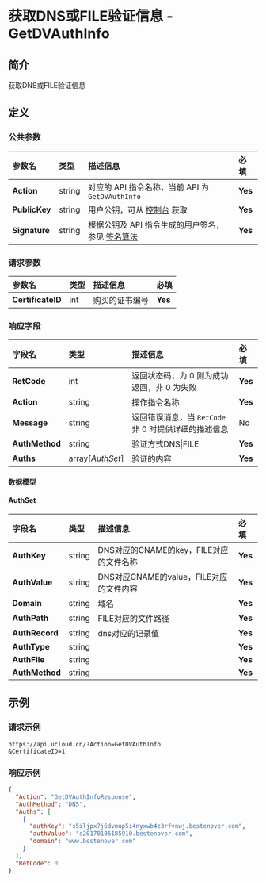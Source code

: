 # 获取DNS或FILE验证信息 - GetDVAuthInfo

## 简介

获取DNS或FILE验证信息









## 定义

### 公共参数

| 参数名 | 类型 | 描述信息 | 必填 |
|:---|:---|:---|:---|
| **Action**     | string  | 对应的 API 指令名称，当前 API 为 `GetDVAuthInfo`                        | **Yes** |
| **PublicKey**  | string  | 用户公钥，可从 [控制台](https://console.ucloud.cn/uapi/apikey) 获取                                             | **Yes** |
| **Signature**  | string  | 根据公钥及 API 指令生成的用户签名，参见 [签名算法](api/summary/signature.md)  | **Yes** |

### 请求参数

| 参数名 | 类型 | 描述信息 | 必填 |
|:---|:---|:---|:---|
| **CertificateID** | int | 购买的证书编号 |**Yes**|

### 响应字段

| 字段名 | 类型 | 描述信息 | 必填 |
|:---|:---|:---|:---|
| **RetCode** | int | 返回状态码，为 0 则为成功返回，非 0 为失败 |**Yes**|
| **Action** | string | 操作指令名称 |**Yes**|
| **Message** | string | 返回错误消息，当 `RetCode` 非 0 时提供详细的描述信息 |No|
| **AuthMethod** | string | 验证方式DNS\|FILE |**Yes**|
| **Auths** | array[[*AuthSet*](#AuthSet)] | 验证的内容 |**Yes**|

#### 数据模型


#### AuthSet

| 字段名 | 类型 | 描述信息 | 必填 |
|:---|:---|:---|:---|
| **AuthKey** | string | DNS对应的CNAME的key，FILE对应的文件名称 |**Yes**|
| **AuthValue** | string | DNS对应CNAME的value，FILE对应的文件内容 |**Yes**|
| **Domain** | string | 域名 |**Yes**|
| **AuthPath** | string | FILE对应的文件路径 |**Yes**|
| **AuthRecord** | string | dns对应的记录值 |**Yes**|
| **AuthType** | string |  |**Yes**|
| **AuthFile** | string |  |**Yes**|
| **AuthMethod** | string |  |**Yes**|

## 示例

### 请求示例
    
```
https://api.ucloud.cn/?Action=GetDVAuthInfo
&CertificateID=1
```

### 响应示例
    
```json
{
  "Action": "GetDVAuthInfoResponse",
  "AuthMethod": "DNS",
  "Auths": [
    {
      "authKey": "s5iljpx7j6dvmup5i4nyxwb4z3rfvnwj.bestenover.com",
      "authValue": "s20170106185910.bestenover.com",
      "domain": "www.bestenover.com"
    }
  ],
  "RetCode": 0
}
```





